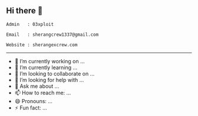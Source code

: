 ## Hi there 👋

```Admin   : 03xploit```

```Email   : sherangcrew1337@gmail.com```

```Website : sherangexcrew.com ```


______
- 🔭 I’m currently working on ...
- 🌱 I’m currently learning ...
- 👯 I’m looking to collaborate on ...
- 🤔 I’m looking for help with ...
- 💬 Ask me about ...
- 📫 How to reach me: ...
- 😄 Pronouns: ...
- ⚡ Fun fact: ...

